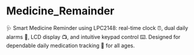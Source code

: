 # Medicine_Remainder
🩺 Smart Medicine Reminder using LPC2148: real-time clock ⏰, dual daily alarms 🔔, LCD display 📺, and intuitive keypad control ⌨️. Designed for dependable daily medication tracking 💊 for all ages.
